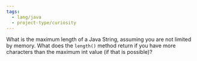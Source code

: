 ```yaml
---
tags:
  - lang/java
  - project-type/curiosity
---
```


What is the maximum length of a Java String, assuming you are not limited by memory. What does the `length()` method return if you have more characters than the maximum int value (if that is possible)?